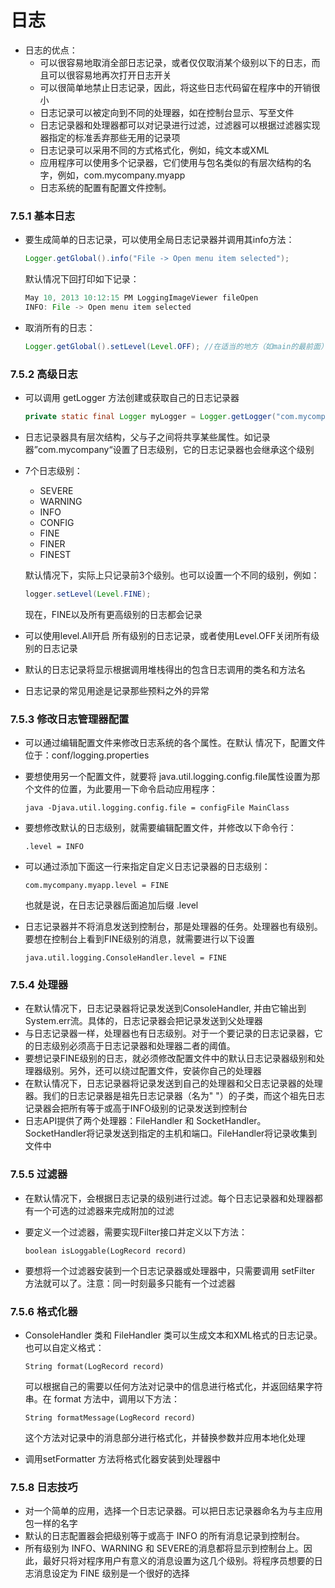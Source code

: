# 日志

- 日志的优点：
  - 可以很容易地取消全部日志记录，或者仅仅取消某个级别以下的日志，而且可以很容易地再次打开日志开关
  - 可以很简单地禁止日志记录，因此，将这些日志代码留在程序中的开销很小
  - 日志记录可以被定向到不同的处理器，如在控制台显示、写至文件
  - 日志记录器和处理器都可以对记录进行过滤，过滤器可以根据过滤器实现器指定的标准丢弃那些无用的记录项
  - 日志记录可以采用不同的方式格式化，例如，纯文本或XML
  - 应用程序可以使用多个记录器，它们使用与包名类似的有层次结构的名字，例如，com.mycompany.myapp
  - 日志系统的配置有配置文件控制。

### 7.5.1 基本日志

- 要生成简单的日志记录，可以使用全局日志记录器并调用其info方法：

  ```java
  Logger.getGlobal().info("File -> Open menu item selected");
  ```

  默认情况下回打印如下记录：

  ```java
  May 10, 2013 10:12:15 PM LoggingImageViewer fileOpen
  INFO: File -> Open menu item selected
  ```

- 取消所有的日志：

  ```java
  Logger.getGlobal().setLevel(Level.OFF); //在适当的地方（如main的最前面）调用
  ```

### 7.5.2 高级日志

- 可以调用 getLogger 方法创建或获取自己的日志记录器

  ```java
  private static final Logger myLogger = Logger.getLogger("com.mycompany.myapp");
  ```

- 日志记录器具有层次结构，父与子之间将共享某些属性。如记录器”com.mycompany“设置了日志级别，它的日志记录器也会继承这个级别

- 7个日志级别：

  - SEVERE
  - WARNING
  - INFO
  - CONFIG
  - FINE
  - FINER
  - FINEST

  默认情况下，实际上只记录前3个级别。也可以设置一个不同的级别，例如：

  ```java
  logger.setLevel(Level.FINE);
  ```

  现在，FINE以及所有更高级别的日志都会记录

- 可以使用level.All开启 所有级别的日志记录，或者使用Level.OFF关闭所有级别的日志记录
- 默认的日志记录将显示根据调用堆栈得出的包含日志调用的类名和方法名
- 日志记录的常见用途是记录那些预料之外的异常

### 7.5.3 修改日志管理器配置

- 可以通过编辑配置文件来修改日志系统的各个属性。在默认 情况下，配置文件位于：conf/logging.properties

- 要想使用另一个配置文件，就要将 java.util.logging.config.file属性设置为那个文件的位置，为此要用一下命令启动应用程序：

  ```
  java -Djava.util.logging.config.file = configFile MainClass
  ```

- 要想修改默认的日志级别，就需要编辑配置文件，并修改以下命令行：

  ```
  .level = INFO
  ```

- 可以通过添加下面这一行来指定自定义日志记录器的日志级别：

  ```
  com.mycompany.myapp.level = FINE
  ```

  也就是说，在日志记录器后面追加后缀 .level

- 日志记录器并不将消息发送到控制台，那是处理器的任务。处理器也有级别。要想在控制台上看到FINE级别的消息，就需要进行以下设置

  ```
  java.util.logging.ConsoleHandler.level = FINE
  ```

### 7.5.4 处理器

- 在默认情况下，日志记录器将记录发送到ConsoleHandler, 并由它输出到System.err流。具体的，日志记录器会把记录发送到父处理器
- 与日志记录器一样，处理器也有日志级别。对于一个要记录的日志记录器，它的日志级别必须高于日志记录器和处理器二者的阈值。
- 要想记录FINE级别的日志，就必须修改配置文件中的默认日志记录器级别和处理器级别。另外，还可以绕过配置文件，安装你自己的处理器
- 在默认情况下，日志记录器将记录发送到自己的处理器和父日志记录器的处理器。我们的日志记录器是祖先日志记录器（名为" "）的子类，而这个祖先日志记录器会把所有等于或高于INFO级别的记录发送到控制台
- 日志API提供了两个处理器：FileHandler 和 SocketHandler。SocketHandler将记录发送到指定的主机和端口。FileHandler将记录收集到文件中

### 7.5.5 过滤器

- 在默认情况下，会根据日志记录的级别进行过滤。每个日志记录器和处理器都有一个可选的过滤器来完成附加的过滤

- 要定义一个过滤器，需要实现Filter接口并定义以下方法：

  ```
  boolean isLoggable(LogRecord record)
  ```

- 要想将一个过滤器安装到一个日志记录器或处理器中，只需要调用 setFilter 方法就可以了。注意：同一时刻最多只能有一个过滤器

### 7.5.6 格式化器

- ConsoleHandler 类和 FileHandler 类可以生成文本和XML格式的日志记录。也可以自定义格式：

  ```
  String format(LogRecord record)
  ```

  可以根据自己的需要以任何方法对记录中的信息进行格式化，并返回结果字符串。在 format 方法中，调用以下方法：

  ```
  String formatMessage(LogRecord record)
  ```

  这个方法对记录中的消息部分进行格式化，并替换参数并应用本地化处理

- 调用setFormatter 方法将格式化器安装到处理器中

### 7.5.8 日志技巧

- 对一个简单的应用，选择一个日志记录器。可以把日志记录器命名为与主应用包一样的名字
- 默认的日志配置器会把级别等于或高于 INFO 的所有消息记录到控制台。
- 所有级别为 INFO、WARNING 和 SEVERE的消息都将显示到控制台上。因此，最好只将对程序用户有意义的消息设置为这几个级别。将程序员想要的日志消息设定为 FINE 级别是一个很好的选择